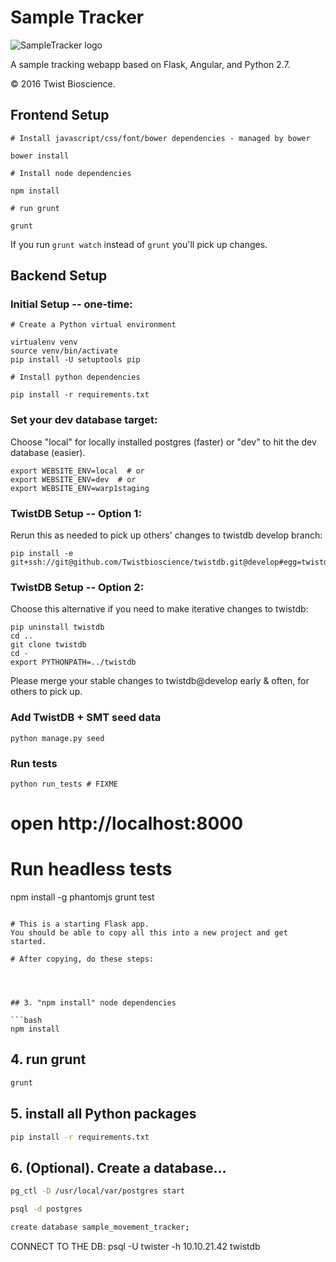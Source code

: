 # Sample Tracker

![SampleTracker logo](http://yt3.ggpht.com/-7tic0TpPpeI/AAAAAAAAAAI/AAAAAAAAAAA/bApALLkNBPM/s88-c-k-no/photo.jpg)

A sample tracking webapp based on Flask, Angular, and Python 2.7.

&copy; 2016 Twist Bioscience.



## Frontend Setup

```
# Install javascript/css/font/bower dependencies - managed by bower

bower install

# Install node dependencies

npm install

# run grunt 

grunt
```

If you run 
```grunt watch```
instead of ```grunt``` you'll pick up changes.

## Backend Setup

### Initial Setup -- one-time:

```
# Create a Python virtual environment

virtualenv venv
source venv/bin/activate
pip install -U setuptools pip

# Install python dependencies

pip install -r requirements.txt

```

### Set your dev database target:

Choose "local" for locally installed postgres (faster) or "dev" to hit the dev database (easier).

```
export WEBSITE_ENV=local  # or
export WEBSITE_ENV=dev  # or
export WEBSITE_ENV=warp1staging

```

### TwistDB Setup -- Option 1:

Rerun this as needed to pick up others' changes to twistdb develop branch:

```
pip install -e git+ssh://git@github.com/Twistbioscience/twistdb.git@develop#egg=twistdb
```

### TwistDB Setup -- Option 2:

Choose this alternative if you need to make iterative changes to twistdb:

```
pip uninstall twistdb
cd ..
git clone twistdb
cd -
export PYTHONPATH=../twistdb
```

Please merge your stable changes to twistdb@develop early & often, for others to pick up.

### Add TwistDB + SMT seed data

```
python manage.py seed
```

### Run tests

```
python run_tests # FIXME
```



# open http://localhost:8000


# Run headless tests
npm install -g phantomjs
grunt test
```

# This is a starting Flask app. 
You should be able to copy all this into a new project and get started.

# After copying, do these steps:




## 3. "npm install" node dependencies

```bash
npm install
```


## 4. run grunt

```bash
grunt
```


## 5. install all Python packages

```bash
pip install -r requirements.txt
```

## 6. (Optional). Create a database...

```bash
pg_ctl -D /usr/local/var/postgres start

psql -d postgres

create database sample_movement_tracker;
```

CONNECT TO THE DB: psql -U twister -h 10.10.21.42 twistdb




